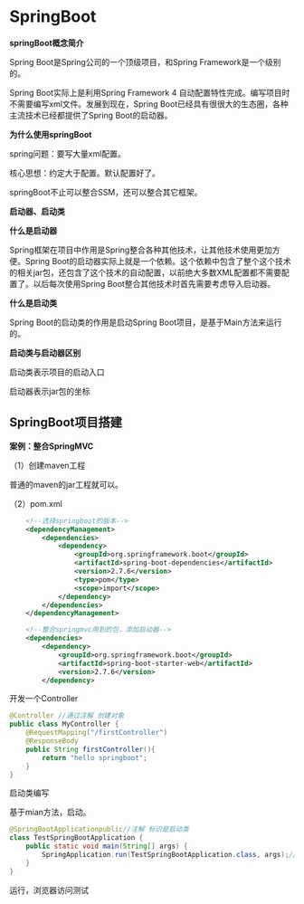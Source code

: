 # SpringBoot

**springBoot概念简介**

Spring Boot是Spring公司的一个顶级项目，和Spring Framework是一个级别的。

Spring Boot实际上是利用Spring Framework 4 自动配置特性完成。编写项目时不需要编写xml文件。发展到现在，Spring Boot已经具有很很大的生态圈，各种主流技术已经都提供了Spring Boot的启动器。

**为什么使用springBoot**

spring问题：要写大量xml配置。

核心思想：约定大于配置。默认配置好了。

springBoot不止可以整合SSM，还可以整合其它框架。

**启动器、启动类**

**什么是启动器**

Spring框架在项目中作用是Spring整合各种其他技术，让其他技术使用更加方便。Spring Boot的启动器实际上就是一个依赖。这个依赖中包含了整个这个技术的相关jar包，还包含了这个技术的自动配置，以前绝大多数XML配置都不需要配置了。以后每次使用Spring Boot整合其他技术时首先需要考虑导入启动器。

**什么是启动类**

Spring Boot的启动类的作用是启动Spring Boot项目，是基于Main方法来运行的。

**启动类与启动器区别**

启动类表示项目的启动入口

启动器表示jar包的坐标

## SpringBoot项目搭建

**案例：整合SpringMVC**

（1）创建maven工程

普通的maven的jar工程就可以。

（2）pom.xml

```xml
    <!--选择springboot的版本-->
    <dependencyManagement>
        <dependencies>
            <dependency>
                <groupId>org.springframework.boot</groupId>
                <artifactId>spring-boot-dependencies</artifactId>
                <version>2.7.6</version>
                <type>pom</type>
                <scope>import</scope>
            </dependency>
        </dependencies>
    </dependencyManagement>

    <!--整合springmvc用到的包，添加启动器-->
    <dependencies>
        <dependency>
            <groupId>org.springframework.boot</groupId>
            <artifactId>spring-boot-starter-web</artifactId>
            <version>2.7.6</version>
        </dependency>
```

开发一个Controller

```java
@Controller //通过注解 创建对象
public class MyController { 
    @RequestMapping("/firstController") 
    @ResponseBody  
    public String firstController(){ 
        return "hello springboot"; 
    }
}
```

启动类编写

基于mian方法，启动。

```java
@SpringBootApplicationpublic//注解 标识是启动类
class TestSpringBootApplication { 
    public static void main(String[] args) {   
        SpringApplication.run(TestSpringBootApplication.class, args);//扫描同包和子包下的注解
    }
}
```

运行，浏览器访问测试



